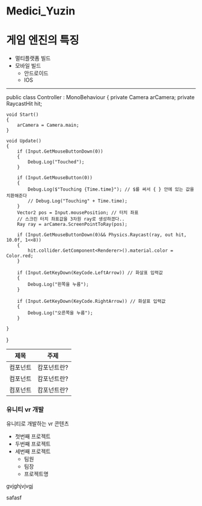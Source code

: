 # Medici_Yuzin

# 게임 엔진의 특징
- 멀티플랫폼 빌드
- 모바일 빌드
  - 안드로이드
  - IOS
  
--------
public class Controller : MonoBehaviour
{
    private Camera arCamera;
    private RaycastHit hit;

    void Start()
    {
        arCamera = Camera.main;
    }

    void Update()
    {
        if (Input.GetMouseButtonDown(0))
        {
            Debug.Log("Touched");
        }

        if (Input.GetMouseButton(0))
        {
            Debug.Log($"Touching {Time.time}"); // $를 써서 { } 안에 있는 값을 치환해준다
            // Debug.Log("Touching" + Time.time);
        }
        Vector2 pos = Input.mousePosition; // 터치 좌표
        // 스크린 터치 좌표값을 3차원 ray로 생성하겠다..
        Ray ray = arCamera.ScreenPointToRay(pos);

        if (Input.GetMouseButtonDown(0)&& Physics.Raycast(ray, out hit, 10.0f, 1<<8))
        {
            hit.collider.GetComponent<Renderer>().material.color = Color.red;
        }

        if (Input.GetKeyDown(KeyCode.LeftArrow)) // 화살표 입력값
        {
            Debug.Log("왼쪽을 누름");
        }

        if (Input.GetKeyDown(KeyCode.RightArrow)) // 화살표 입력값
        {
            Debug.Log("오른쪽을 누름");
        }

    }
}



|제목|주제|
|---|---|
|컴포넌트|캄포넌트란?|
|컴포넌트|캄포넌트란?|
|컴포넌트|캄포넌트란?|




### 유니티 vr 개발

유니티로 개발하는 vr 콘텐츠
- 첫번째 프로젝트
- 두번째 프로젝트
- 세번째 프로젝트
  - 팀원
  - 팀장
  - 프로젝트명


gvjghjvjvgj

safasf